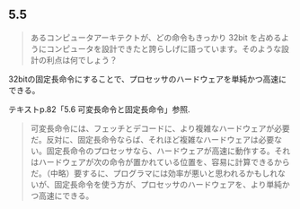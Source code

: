 ## 5.5
>あるコンピュータアーキテクトが、どの命令もきっかり 32bit を占めるようにコンピュータを設計できたと誇らしげに語っています。そのような設計の利点は何でしょう？

32bitの固定長命令にすることで、プロセッサのハードウェアを単純かつ高速にできる。

テキストp.82「5.6 可変長命令と固定長命令」参照.  
>可変長命令には、フェッチとデコードに、より複雑なハードウェアが必要だ。反対に、固定長命令ならば、それほど複雑なハードウェアは必要ない。固定長命令のプロセッサなら、ハードウェアが高速に動作する。それはハードウェアが次の命令が置かれている位置を、容易に計算できるからだ。（中略）要するに、プログラマには効率が悪いと思われるかもしれないが、固定長命令を使う方が、プロセッサのハードウェアを、より単純かつ高速にできる。
